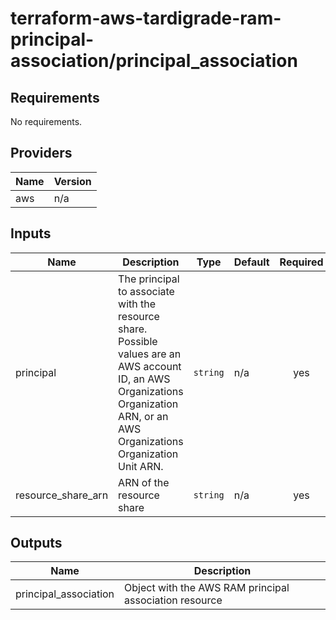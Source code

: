 # terraform-aws-tardigrade-ram-principal-association/principal_association

<!-- BEGIN TFDOCS -->
## Requirements

No requirements.

## Providers

| Name | Version |
|------|---------|
| aws | n/a |

## Inputs

| Name | Description | Type | Default | Required |
|------|-------------|------|---------|:--------:|
| principal | The principal to associate with the resource share. Possible values are an AWS account ID, an AWS Organizations Organization ARN, or an AWS Organizations Organization Unit ARN. | `string` | n/a | yes |
| resource\_share\_arn | ARN of the resource share | `string` | n/a | yes |

## Outputs

| Name | Description |
|------|-------------|
| principal\_association | Object with the AWS RAM principal association resource |

<!-- END TFDOCS -->
